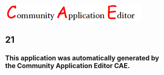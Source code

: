 ![CAE](https://github.com/GHProjectsTest/CAE-Deployment-Temp/blob/master/img/logo.png)  

21
===================


This application was automatically generated by the Community Application Editor CAE.  
---------------
